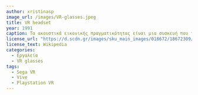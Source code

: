 ```yaml
---
author: xristinasp
image_url: /images/VR-glasses.jpeg
title: VR headset 
year: 1991
caption: Τα ακουστικά εικονικής πραγματικότητας είναι μια συσκευή που τοποθετείται στο κεφάλι και παρέχει εικονική πραγματικότητα στον χρήστη. Ορισμένα ακουστικά VR διαθέτουν επίσης αισθητήρες παρακολούθησης ματιών. 
license_url: "https://d.scdn.gr/images/sku_main_images/018672/18672309/20190524101102_archos_vr_glasses_2.jpeg" 
license_text: Wikipedia 
categories:
  - Εργαλεία
  - VR glasses
tags:
  - Sega VR
  - Vive
  - Playstation VR
---
```

